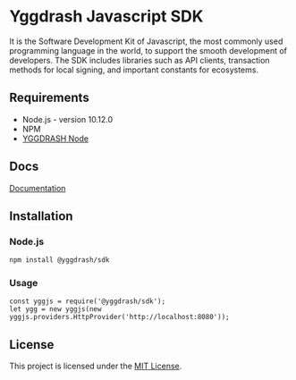 # Yggdrash Javascript SDK
It is the Software Development Kit of Javascript, the most commonly used programming language in the world, to support the smooth development of developers.
The SDK includes libraries such as API clients, transaction methods for local signing, and important constants for ecosystems.

## Requirements
- Node.js - version 10.12.0
- NPM
- [YGGDRASH Node](https://github.com/yggdrash/yggdrash)

## Docs
[Documentation](https://github.com/yggdrash/yggjs/tree/develop/docs)

## Installation

### Node.js
```bash
npm install @yggdrash/sdk
```
### Usage
```
const yggjs = require('@yggdrash/sdk');
let ygg = new yggjs(new yggjs.providers.HttpProvider('http://localhost:8080'));
```

## License
This project is licensed under the [MIT License](LICENSE).
